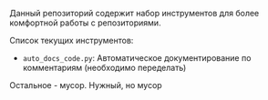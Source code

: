 Данный репозиторий содержит набор инструментов для более комфортной работы с репозиториями.

Список текущих инструментов:
- `auto_docs_code.py`: Автоматическое документирование по комментариям (необходимо переделать)

Остальное - мусор. Нужный, но мусор
